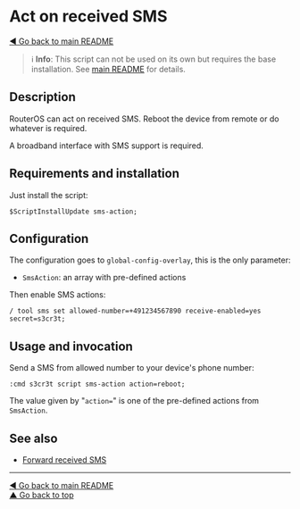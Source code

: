 Act on received SMS
===================

[◀ Go back to main README](../README.md)

> ℹ️ **Info**: This script can not be used on its own but requires the base
> installation. See [main README](../README.md) for details.

Description
-----------

RouterOS can act on received SMS. Reboot the device from remote or do
whatever is required.

A broadband interface with SMS support is required.

Requirements and installation
-----------------------------

Just install the script:

    $ScriptInstallUpdate sms-action;

Configuration
-------------

The configuration goes to `global-config-overlay`, this is the only parameter:

* `SmsAction`: an array with pre-defined actions

Then enable SMS actions:

    / tool sms set allowed-number=+491234567890 receive-enabled=yes secret=s3cr3t;

Usage and invocation
--------------------

Send a SMS from allowed number to your device's phone number:

    :cmd s3cr3t script sms-action action=reboot;

The value given by "`action=`" is one of the pre-defined actions from
`SmsAction`.

See also
--------

* [Forward received SMS](sms-forward.md)

---
[◀ Go back to main README](../README.md)  
[▲ Go back to top](#top)
